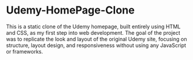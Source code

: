 # Udemy-HomePage-Clone
This is a static clone of the Udemy homepage, built entirely using HTML and CSS, as my first step into web development. The goal of the project was to replicate the look and layout of the original Udemy site, focusing on structure, layout design, and responsiveness without using any JavaScript or frameworks.
